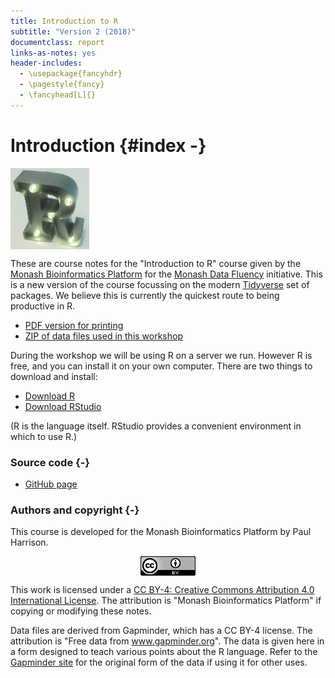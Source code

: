 ```yaml
---
title: Introduction to R 
subtitle: "Version 2 (2018)"
documentclass: report
links-as-notes: yes
header-includes:
  - \usepackage{fancyhdr}
  - \pagestyle{fancy}
  - \fancyhead[L]{}  
---
```


# Introduction {#index -}



<img src="figures/R.jpg" width="25%" style="display: block; margin: auto auto auto 0;" />

These are course notes for the "Introduction to R" course given by the [Monash Bioinformatics Platform](https://www.monash.edu/researchinfrastructure/bioinformatics) for the [Monash Data Fluency](https://monashdatafluency.github.io/) initiative. This is a new version of the course focussing on the modern [Tidyverse](https://www.tidyverse.org/) set of packages. We believe this is currently the quickest route to being productive in R.

* [PDF version for printing](https://monashdatafluency.github.io/r-intro-2/r-intro-2.pdf)
* [ZIP of data files used in this workshop](https://monashdatafluency.github.io/r-intro-2/r-intro-2-files.zip)

During the workshop we will be using R on a server we run. However R is free, and you can install it on your own computer. There are two things to download and install:

* [Download R](https://cran.rstudio.com/)
* [Download RStudio](https://www.rstudio.com/products/rstudio/download/)

(R is the language itself. RStudio provides a convenient environment in which to use R.)


### Source code {-}

* [GitHub page](https://github.com/MonashDataFluency/r-intro-2)

### Authors and copyright {-}

This course is developed for the Monash Bioinformatics Platform by Paul Harrison.

<img src="figures/CC-BY.png" style="display: block; margin: auto;" />

This work is licensed under a [CC BY-4: Creative Commons Attribution 4.0 International License](http://creativecommons.org/licenses/by/4.0/). The attribution is "Monash Bioinformatics Platform" if copying or modifying these notes.

Data files are derived from Gapminder, which has a CC BY-4 license. The attribution is "Free data from www.gapminder.org". The data is given here in a form designed to teach various points about the R language. Refer to the [Gapminder site](https://www.gapminder.org) for the original form of the data if using it for other uses.
